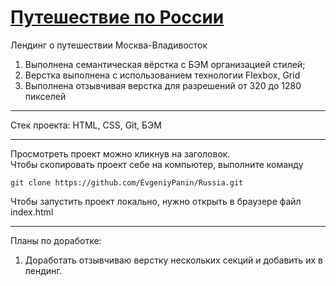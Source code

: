 # [Путешествие по России](https://evgeniypanin.github.io/training_landing/)

Лендинг о путешествии Москва-Владивосток
<ol>
  <li>Выполнена семантическая вёрстка с БЭМ организацией стилей;</li>  
  <li>Верстка выполнена с использованием технологии Flexbox, Grid</li>
  <li>Выполнена отзывчивая верстка для разрешений от 320 до 1280 пикселей</li>
</ol> 

---
Cтек проекта: HTML, CSS, Git, БЭМ


---
Просмотреть проект можно кликнув на заголовок.  
Чтобы скопировать проект себе на компьютер, выполните команду 
```
git clone https://github.com/EvgeniyPanin/Russia.git
```
Чтобы запустить проект локально, нужно открыть в браузере файл index.html

---
Планы по доработке:
1. Доработать отзывчиваю верстку нескольких секций и добавить их в лендинг.


